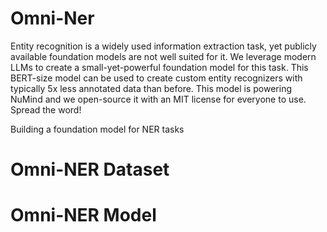# Omni-Ner

Entity recognition is a widely used information extraction task, yet publicly available foundation models are not well suited for it. We leverage modern LLMs to create a small-yet-powerful foundation model for this task. This BERT-size model can be used to create custom entity recognizers with typically 5x less annotated data than before. This model is powering NuMind and we open-source it with an MIT license for everyone to use. Spread the word!

Building a foundation model for NER tasks


# Omni-NER Dataset

# Omni-NER Model
